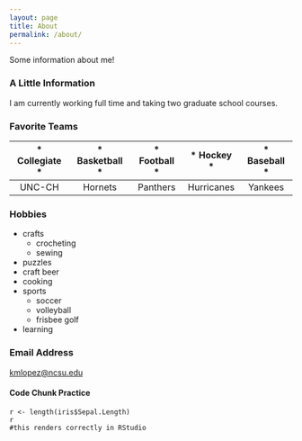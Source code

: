 ```yaml
---
layout: page
title: About
permalink: /about/
---
```


Some information about me!

### A Little Information

I am currently working full time and taking two graduate school courses.

### Favorite Teams
  
| * **Collegiate** * | * **Basketball** * | * **Football** *   | * **Hockey** *     | * **Baseball** *   |  
|       :---:        |       :---:        |       :---:        |       :---:        |       :---:        |  
| UNC-CH             | Hornets            | Panthers           | Hurricanes         | Yankees            |  

### Hobbies
* crafts
    + crocheting
    + sewing
* puzzles
* craft beer
* cooking
* sports
    + soccer
    + volleyball
    + frisbee golf
* learning

### Email Address

[kmlopez@ncsu.edu](mailto:kmlopez@ncsu.edu)

#### Code Chunk Practice
```{r iris}  
r <- length(iris$Sepal.Length)  
r  
#this renders correctly in RStudio
```
